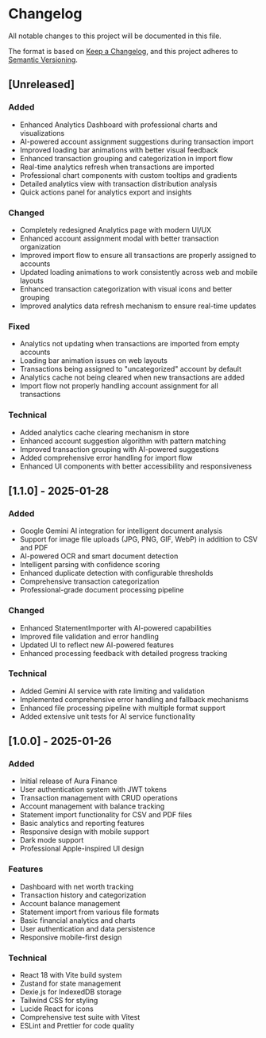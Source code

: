 # Changelog

All notable changes to this project will be documented in this file.

The format is based on [Keep a Changelog](https://keepachangelog.com/en/1.0.0/),
and this project adheres to [Semantic Versioning](https://semver.org/spec/v2.0.0.html).

## [Unreleased]

### Added
- Enhanced Analytics Dashboard with professional charts and visualizations
- AI-powered account assignment suggestions during transaction import
- Improved loading bar animations with better visual feedback
- Enhanced transaction grouping and categorization in import flow
- Real-time analytics refresh when transactions are imported
- Professional chart components with custom tooltips and gradients
- Detailed analytics view with transaction distribution analysis
- Quick actions panel for analytics export and insights

### Changed
- Completely redesigned Analytics page with modern UI/UX
- Enhanced account assignment modal with better transaction organization
- Improved import flow to ensure all transactions are properly assigned to accounts
- Updated loading animations to work consistently across web and mobile layouts
- Enhanced transaction categorization with visual icons and better grouping
- Improved analytics data refresh mechanism to ensure real-time updates

### Fixed
- Analytics not updating when transactions are imported from empty accounts
- Loading bar animation issues on web layouts
- Transactions being assigned to "uncategorized" account by default
- Analytics cache not being cleared when new transactions are added
- Import flow not properly handling account assignment for all transactions

### Technical
- Added analytics cache clearing mechanism in store
- Enhanced account suggestion algorithm with pattern matching
- Improved transaction grouping with AI-powered suggestions
- Added comprehensive error handling for import flow
- Enhanced UI components with better accessibility and responsiveness

## [1.1.0] - 2025-01-28

### Added
- Google Gemini AI integration for intelligent document analysis
- Support for image file uploads (JPG, PNG, GIF, WebP) in addition to CSV and PDF
- AI-powered OCR and smart document detection
- Intelligent parsing with confidence scoring
- Enhanced duplicate detection with configurable thresholds
- Comprehensive transaction categorization
- Professional-grade document processing pipeline

### Changed
- Enhanced StatementImporter with AI-powered capabilities
- Improved file validation and error handling
- Updated UI to reflect new AI-powered features
- Enhanced processing feedback with detailed progress tracking

### Technical
- Added Gemini AI service with rate limiting and validation
- Implemented comprehensive error handling and fallback mechanisms
- Enhanced file processing pipeline with multiple format support
- Added extensive unit tests for AI service functionality

## [1.0.0] - 2025-01-26

### Added
- Initial release of Aura Finance
- User authentication system with JWT tokens
- Transaction management with CRUD operations
- Account management with balance tracking
- Statement import functionality for CSV and PDF files
- Basic analytics and reporting features
- Responsive design with mobile support
- Dark mode support
- Professional Apple-inspired UI design

### Features
- Dashboard with net worth tracking
- Transaction history and categorization
- Account balance management
- Statement import from various file formats
- Basic financial analytics and charts
- User authentication and data persistence
- Responsive mobile-first design

### Technical
- React 18 with Vite build system
- Zustand for state management
- Dexie.js for IndexedDB storage
- Tailwind CSS for styling
- Lucide React for icons
- Comprehensive test suite with Vitest
- ESLint and Prettier for code quality
